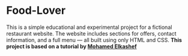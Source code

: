 # Food-Lover
This is a simple educational and experimental project for a fictional restaurant website. The website includes sections for offers, contact information, and a full menu — all built using only HTML and CSS.
**This project is based on a tutorial by [Mohamed Elkashef](https://www.youtube.com/@Mohamed.Elkashef)**
